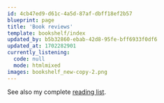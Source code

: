 ```yaml
---
id: 4cb47ed9-d61c-4a5d-87af-dbff18ef2b57
blueprint: page
title: 'Book reviews'
template: bookshelf/index
updated_by: b5b32860-ebab-42d8-95fe-bff6933f0df6
updated_at: 1702282901
currently_listening:
  code: null
  mode: htmlmixed
images: bookshelf_new-copy-2.png
---
```

See also my complete [reading list](/reading).